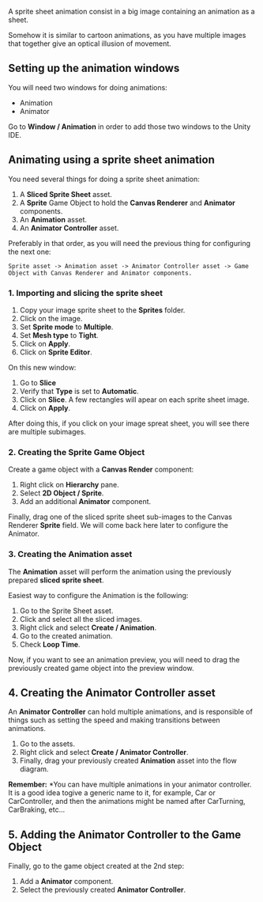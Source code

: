 A sprite sheet animation consist in a big image containing an animation as a sheet.

Somehow it is similar to cartoon animations, as you have multiple images that together give an optical illusion of movement.

## Setting up the animation windows

You will need two windows for doing animations:

- Animation
- Animator

Go to **Window / Animation** in order to add those two windows to the Unity IDE.

## Animating using a sprite sheet animation

You need several things for doing a sprite sheet animation:

1. A **Sliced Sprite Sheet** asset.
2. A **Sprite** Game Object to hold the **Canvas Renderer** and **Animator** components.
3. An **Animation** asset.
4. An **Animator Controller** asset.

Preferably in that order, as you will need the previous thing for configuring the next one:

```
Sprite asset -> Animation asset -> Animator Controller asset -> Game Object with Canvas Renderer and Animator components.
```


### 1. Importing and slicing the sprite sheet

1. Copy your image sprite sheet to the **Sprites** folder.
2. Click on the image.
3. Set **Sprite mode** to **Multiple**.
4. Set **Mesh type** to **Tight**.
5. Click on **Apply**.
6. Click on **Sprite Editor**.

On this new window:

1. Go to **Slice** 
2. Verify that **Type** is set to **Automatic**.
3. Click on **Slice**.
A few rectangles will apear on each sprite sheet image.
4. Click on **Apply**.

After doing this, if you click on your image spreat sheet, you will see there are multiple subimages.

### 2. Creating the Sprite Game Object 

Create a game object with a **Canvas Render** component:

1. Right click on **Hierarchy** pane.
2. Select **2D Object / Sprite**.
3. Add an additional **Animator** component.

Finally, drag one of the sliced sprite sheet sub-images to the Canvas Renderer **Sprite** field.
We will come back here later to configure the Animator.

### 3. Creating the Animation asset

The **Animation** asset will perform the animation using the previously prepared **sliced sprite sheet**.

Easiest way to configure the Animation is the following:

1. Go to the Sprite Sheet asset.
2. Click and select all the sliced images.
3. Right click and select **Create / Animation**.
4. Go to the created animation.
5. Check **Loop Time**.

Now, if you want to see an animation preview, you will need to drag the previously created game object into the preview window.


## 4. Creating the Animator Controller asset

An **Animator Controller** can hold multiple animations, and is responsible of things such as setting the speed and making transitions between animations.

1. Go to the assets.
2. Right click and select **Create / Animator Controller**.
3. Finally, drag your previously created **Animation** asset into the flow diagram.

**Remember:** *You can have multiple animations in your animator controller. It is a good idea togive a generic name to it, for example, Car or CarController, and then the animations might be named after CarTurning, CarBraking, etc...

## 5. Adding the Animator Controller to the Game Object

Finally, go to the game object created at the 2nd step:

1. Add a **Animator** component.
2. Select the previously created **Animator Controller**.

